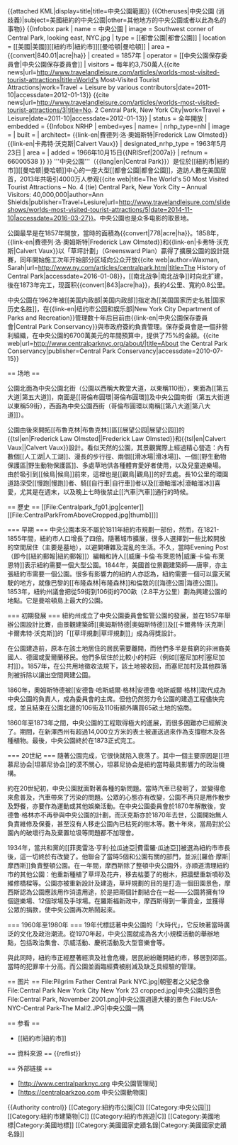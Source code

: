 {{attached KML|display=title|title=中央公園範圍}}
{{Otheruses|中央公園 (消歧義)|subject=美國紐約的中央公園|other=其他地方的中央公園或者以此為名的事物}}
{{Infobox park
| name = 中央公園
| image = Southwest corner of Central Park, looking east, NYC.jpg
| type = [[都會公園|都會公園]]
| location = [[美國|美國]][[紐約市|紐約市]][[曼哈頓|曼哈頓]]
| area = {{convert|840.01|acre|ha}}
| created = 1857年
| operator = [[中央公園保存委員會|中央公園保存委員會]]
| visitors = 每年約3,750萬人<ref>{{cite news|url=http://www.travelandleisure.com/articles/worlds-most-visited-tourist-attractions|title=World's Most-Visited Tourist Attractions|work=Travel + Leisure by various contributors|date=2011-10|accessdate=2012-01-13}}
</ref><ref>
{{cite news|url=http://www.travelandleisure.com/articles/worlds-most-visited-tourist-attractions/3|title=No. 2 Central Park, New York City|work=Travel + Leisure|date=2011-10|accessdate=2012-01-13}}</ref>
| status = 全年開放
| embedded = {{Infobox NRHP
| embed=yes
| name=
| nrhp_type=nhl
| image =
| built = <!--1857-->
| architect= {{link-en|費德列·洛·奧姆斯特|Frederick Law Olmsted}}<br>{{link-en|卡弗特·沃克斯|Calvert Vaux}}
| designated_nrhp_type = 1963年5月23日
| area =
| added = 1966年10月15日<ref name="nris">{{NRISref|2007a}}</ref>
| refnum = 66000538
 }}
}}
'''中央公園'''（{{lang|en|Central Park}}）是位於[[紐約市|紐約市]][[曼哈顿|曼哈顿]]中心的一座大型[[都會公園|都會公園]]，造訪人數在美国居首，2013年共吸引4000万人参观<ref name="Ann Shields">{{cite web|title=The World's 50 Most Visited Tourist Attractions – No. 4 (tie) Central Park, New York City – Annual Visitors: 40,000,000|author=Ann Shields|publisher=Travel+Lesiure|url=http://www.travelandleisure.com/slideshows/worlds-most-visited-tourist-attractions/5|date=2014-11-10|accessdate=2016-03-27}}</ref>。中央公園也是众多电影的取景地。

公園最早是在1857年開放，當時的面積為{{convert|778|acre|ha}}。1858年，{{link-en|費德列·洛·奧姆斯特|Frederick Law Olmsted}}和{{link-en|卡弗特·沃克斯|Calvert Vaux}}以「草坪計劃」（Greensward Plan）贏得了擴展公園的設計競賽，同年開始施工次年开始部分区域向公众开放<ref>{{cite web|author=Waxman, Sarah|url=http://www.ny.com/articles/centralpark.html|title=The History of Central Park|accessdate=2016-01-08}}</ref>，[[南北战争|南北战争]]时向北扩建，後在1873年完工，现面积{{convert|843|acre|ha}}，長約4公里、寬約0.8公里。

中央公園在1962年被[[美国内政部|美国内政部]]指定為[[美国国家历史名胜|国家历史名胜]]，在{{link-en|纽约市公园和娱乐部|New York City Department of Parks and Recreation}}管理数十年后目前由{{link-en|中央公園保存委員會|Central Park Conservancy}}與市政府簽約負責管理。保存委員會是一個非營利組織，在中央公園的6700萬美元的年間預算中，提供了75%的金額。<ref name=Conservancy>{{cite web|url=http://www.centralparknyc.org/about/|title=About the Central Park Conservancy|publisher=Central Park Conservancy|accessdate=2010-07-15}}</ref>

== 场地 ==

公園北面為中央公園北街（公園以西稱大教堂大道，以東稱110街），東面為[[第五大道|第五大道]]，南面是[[哥倫布圓環|哥倫布圓環]]及中央公園南街（第五大街道以東稱59街），西面為中央公園西街（哥倫布圓環以南稱[[第八大道|第八大道]]）。

公園由後來開拓[[布魯克林|布魯克林]]區[[展望公园|展望公园]]的{{tsl|en|Frederick Law Olmsted||Frederick Law Olmsted}}和{{tsl|en|Calvert Vaux||Calvert Vaux}}設計。看似天然的公園，其景觀實際上經過精心營造：內有數個[[人工湖|人工湖]]、漫長的步行徑、兩個[[滑冰場|滑冰場]]、一個[[野生動物保護區|野生動物保護區]]、多處草地供各種體育愛好者使用，以及兒童遊樂場。由於吸引到[[候鳥|候鳥]]前來，這裡也是[[觀鳥|觀鳥]]的好去處。長10公里的環園道路深受[[慢跑|慢跑]]者、騎[[自行車|自行車]]者以及[[滾軸溜冰|滾軸溜冰]]喜愛，尤其是在週末，以及晚上七時後禁止[[汽車|汽車]]通行的時候。

== 歷史 ==
[[File:Centralpark_fg01.jpg|center]]
[[File:CentralParkFromAboveCropped.jpg|thumb]]]]

=== 早期 ===
中央公園本來不屬於1811年紐約市規劃一部份，然而，在1821-1855年間，紐約市人口增長了四倍。隨著城市擴展，很多人選擇到一些比較開放的空間居住（主要是墓地），以避開嘈雜及混亂的生活。不久，當時Evening Post（即今[[紐約郵報|紐約郵報]]）編輯和詩人[[威廉·卡倫·布萊恩特|威廉·卡倫·布萊恩特]]表示紐約需要一個大型公園。1844年，美國首位景觀建築師──唐寧，亦主張紐約市需要一個公園。很多有影響力的紐約人亦認為，紐約需要一個可以露天駕駛的地方，就像巴黎的[[布隆森林|布隆森林]]和倫敦的[[海德公園|海德公園]]。1853年，紐約州議會把從59街到106街的700畝（2.8平方公里）劃為興建公園的地點。它是曼哈頓島上最大的公園。

=== 初期發展 ===
紐約州成立了中央公園委員會監管公園的發展，並在1857年舉辦公園設計比賽，由景觀建築師[[奧姆斯特德|奧姆斯特德]]及[[卡爾弗特·沃克斯|卡爾弗特·沃克斯]]的「[[草坪規劃|草坪規劃]]」成為得獎設計。

在公園建造前，原本在該土地居住的居民需要離開，而他們多半是貧窮的非洲裔美國人、德國或愛爾蘭移民。他們多居住於比較小的村莊（例如[[塞尼加村|塞尼加村]]）。1857年，在公共用地徵收法規下，該土地被收回，而塞尼加村及其他群落則被拆除以讓出空間興建公園。

1860年，奧姆斯特德被[[安德鲁·哈斯威爾·格林|安德鲁·哈斯威爾·格林]]取代成為中央公園的負責人，成為委員會的主席。但他仍然努力令公園的建造工程儘快完成，並且結束在公園北邊的106街及110街額外購買65畝土地的協商。

1860年至1873年之間，中央公園的工程取得極大的進展，而很多困難亦已經解決了。期間，在新澤西州有超過14,000立方米的表土被運送過來作為支撐樹木及各種植物。最後，中央公園終於在1873正式完工。

=== 20世紀 ===
隨著公園完成，它很快就陷入衰落了。其中一個主要原因是[[坦慕尼协会|坦慕尼协会]]的漠不關心，坦慕尼协会是紐約當時最具影響力的政治機構。

約在20世紀初，中央公園就面對著各種的新問題。當時汽車已發明了，並變得愈來愈普及，汽車帶來了污染的問題。公眾的心態亦有改變，公園不再只是用作散步及野餐，亦要作為運動或其他娛樂活動。在中央公園委員會於1870年解散後，安德鲁·格林亦不再參與中央公園的計劃，而沃克斯亦於1870年去世，公園開始無人負責維修及保養，甚至沒有人移走公園內已枯死的樹木等。數十年來，當局對於公園內的破壞行為及棄置垃圾等問題都不加理會。

1934年，當共和黨的[[菲奧雷洛·亨利·拉瓜迪亞|費雷羅·瓜迪亞]]被選為紐約市市長後，這一切終於有改變了。他聯合了當時5個和公園有關的部門，並派[[羅伯·摩斯|摩西斯]]負責整頓公園。在一年間，摩西斯除了整頓中央公園外，亦順道清理紐約市的其他公園：他重新種植了草坪及花卉，移去枯萎了的樹木，把牆壁重新噴砂及維修橋樑等。公園亦被重新設計及建造，草坪規劃的目的是打造一個田園景色，摩西斯認為公園應該用作消遣用途，於是把兩個計劃結合在一起——公園將擁有19個遊樂場、12個球場及手球場。在羅斯福新政中，摩西斯得到一筆資金，並獲得公眾的捐款，使中央公園再次熱鬧起來。

=== 1960年至1980年 ===
19年代標誌著中央公園的「大時代」，它反映著當時廣泛的文化及政治潮流。從1970年起，中央公園就成為各大小規模活動的舉辦地點，包括政治集會、示威活動、慶祝活動及大型音樂會等。

與此同時，紐約市正經歷著經濟及社會危機，居民紛紛離開紐約市，移居到郊區。當時的犯罪率十分高。而公園並面臨經費被削減及缺乏具經驗的管理。

== 图片 ==
<gallery>
File:Pilgrim Father Central Park NYC.jpg|朝聖者之父紀念像
File:Central Park New York City New York 23 cropped.jpg|中央公園的景色
File:Central Park, November 2001.png|中央公園週邊大樓的景色
File:USA-NYC-Central Park-The Mall2.JPG|中央公園一隅
</gallery>

== 参看 ==
* [[紐約市|紐約市]]

== 資料來源 ==
{{reflist}}

== 外部链接 ==
* [http://www.centralparknyc.org 中央公園管理局]
* [https://centralparkzoo.com 中央公園動物園]

{{Authority control}}
[[Category:紐約市公園|C]]
[[Category:中央公园|]]
[[Category:紐約市建築物|C]]
[[Category:紐約市旅遊|C]]
[[Category:美國地標|Category:美國地標]]
[[Category:美國國家史蹟名錄|Category:美國國家史蹟名錄]]
